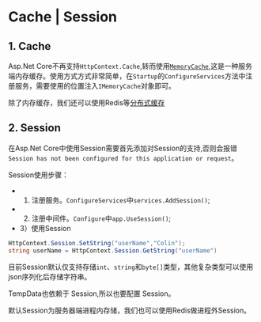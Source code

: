 # Cache | Session

## 1. Cache
Asp.Net Core不再支持`HttpContext.Cache`,转而使用[`MemoryCache`](https://docs.microsoft.com/zh-cn/aspnet/core/performance/caching/memory?view=aspnetcore-2.2),这是一种服务端内存缓存。使用方式方式非常简单，在`Startup`的`ConfigureServices`方法中注册服务，需要使用的位置注入`IMemoryCache`对象即可。

除了内存缓存，我们还可以使用Redis等[分布式缓存](https://docs.microsoft.com/zh-cn/aspnet/core/performance/caching/distributed?view=aspnetcore-2.2)

## 2. Session
在Asp.Net Core中使用Session需要首先添加对Session的支持,否则会报错`Session has not been configured for this application or request`。

Session使用步骤：
* 1) 注册服务。`ConfigureServices`中`services.AddSession()`;
* 2) 注册中间件。`Configure`中`app.UseSession()`;
* 3）使用Session

```csharp
HttpContext.Session.SetString("userName","Colin");
string userName = HttpContext.Session.GetString("userName")
```

目前Session默认仅支持存储`int`、`string`和`byte[]`类型，其他复杂类型可以使用json序列化后存储字符串。

TempData也依赖于 Session,所以也要配置 Session。

默认Session为服务器端进程内存储，我们也可以使用Redis做进程外Session。